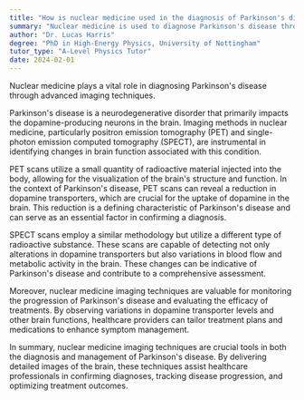 ```yaml
---
title: "How is nuclear medicine used in the diagnosis of Parkinson's disease?"
summary: "Nuclear medicine is used to diagnose Parkinson's disease through imaging techniques."
author: "Dr. Lucas Harris"
degree: "PhD in High-Energy Physics, University of Nottingham"
tutor_type: "A-Level Physics Tutor"
date: 2024-02-01
---
```


Nuclear medicine plays a vital role in diagnosing Parkinson's disease through advanced imaging techniques.

Parkinson's disease is a neurodegenerative disorder that primarily impacts the dopamine-producing neurons in the brain. Imaging methods in nuclear medicine, particularly positron emission tomography (PET) and single-photon emission computed tomography (SPECT), are instrumental in identifying changes in brain function associated with this condition.

PET scans utilize a small quantity of radioactive material injected into the body, allowing for the visualization of the brain's structure and function. In the context of Parkinson's disease, PET scans can reveal a reduction in dopamine transporters, which are crucial for the uptake of dopamine in the brain. This reduction is a defining characteristic of Parkinson's disease and can serve as an essential factor in confirming a diagnosis.

SPECT scans employ a similar methodology but utilize a different type of radioactive substance. These scans are capable of detecting not only alterations in dopamine transporters but also variations in blood flow and metabolic activity in the brain. These changes can be indicative of Parkinson's disease and contribute to a comprehensive assessment.

Moreover, nuclear medicine imaging techniques are valuable for monitoring the progression of Parkinson's disease and evaluating the efficacy of treatments. By observing variations in dopamine transporter levels and other brain functions, healthcare providers can tailor treatment plans and medications to enhance symptom management.

In summary, nuclear medicine imaging techniques are crucial tools in both the diagnosis and management of Parkinson's disease. By delivering detailed images of the brain, these techniques assist healthcare professionals in confirming diagnoses, tracking disease progression, and optimizing treatment outcomes.
    